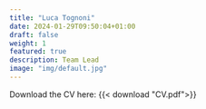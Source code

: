 ```yaml
---
title: "Luca Tognoni"
date: 2024-01-29T09:50:04+01:00
draft: false
weight: 1
featured: true
description: Team Lead
image: "img/default.jpg"
---
```


Download the CV here:
{{< download "CV.pdf">}}